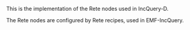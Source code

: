 This is the implementation of the Rete nodes used in IncQuery-D.

The Rete nodes are configured by Rete recipes, used in EMF-IncQuery.
